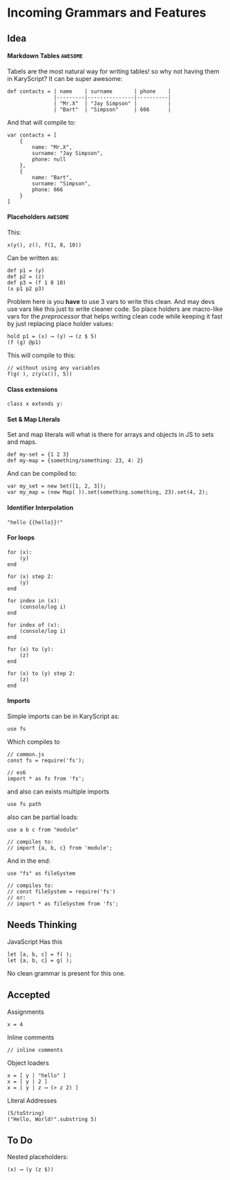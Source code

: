 # Incoming Grammars and Features
## Idea

#### Markdown Tables `AWESOME`
Tabels are the most natural way for writing tables! so why not having them in KaryScript? It can be super awesome:

```
def contacts = | name    | surname       | phone    |
               |---------|---------------|----------|
               | "Mr.X"  | "Jay Simpson" |          |
               | "Bart"  | "Simpson"     | 666      |
```

And that will compile to:

```
var contacts = [
	{
		name: "Mr.X",
		surname: "Jay Simpson",
		phone: null
	},
	{
		name: "Bart",
		surname: "Simpson",
		phone: 666
	}
]
```


#### Placeholders `AWESOME`
This:

```
x(y(), z(), f(1, 8, 10))
```

Can be written as:

```
def p1 = (y)
def p2 = (z)
def p3 = (f 1 8 10)
(x p1 p2 p3)
```

Problem here is you __have__ to use 3 vars to write this clean. And may devs use vars like this just to write cleaner code. So place holders are macro-like vars for the _preprocessor_ that helps writing clean code while keeping it fast by just replacing place holder values:

```
hold p1 = (x) ⟶ (y) ⟶ (z $ 5)
(f (g) @p1)
```

This will compile to this:

```
// without using any variables
f(g( ), z(y(x()), 5))
```

#### Class extensions

```
class x extends y:
```

#### Set & Map Literals

Set and map literals will what is there for arrays and objects in JS to sets and maps.

```
def my-set = {1 2 3}
def my-map = {something/something: 23, 4: 2}
```

And can be compiled to:

```
var my_set = new Set([1, 2, 3]);
var my_map = (new Map( )).set(something.something, 23).set(4, 2);
```

#### Identifier Interpolation

```
"hello {{hello}}!"
```

#### For loops

```
for (x):
	(y)
end

for (x) step 2:
	(y)
end

for index in (x):
	(console/log i)
end

for index of (x):
	(console/log i)
end

for (x) to (y):
	(z)
end

for (x) to (y) step 2:
	(z)
end
```

#### Imports
Simple imports can be in KaryScript as:

```
use fs
```

Which compiles to

```
// common.js
const fs = require('fs');

// es6
import * as fs from 'fs';
```

and also can exists multiple imports

```
use fs path
```

also can be partial loads:

```
use a b c from "module"

// compiles to:
// import {a, b, c} from 'module';
```

And in the end:

```
use "fs" as fileSystem

// compiles to:
// const fileSystem = require('fs')
// or:
// import * as fileSystem from 'fs';
```

## Needs Thinking
JavaScript Has this

```
let [a, b, c] = f( );
let {a, b, c} = g( );
```

No clean grammar is present for this one.

## Accepted 

Assignments

```
x = 4
```

Inline comments

```
// inline comments
```

Object loaders

```
x = [ y | "hello" ]
x = [ y | 2 ]
x = [ y | z ⟶ (> z 2) ]
```

Literal Addresses

```
(5/toString)
("Hello, World!".substring 5)
```

## To Do
Nested placeholders:

```
(x) ⟶ (y (z $))
```